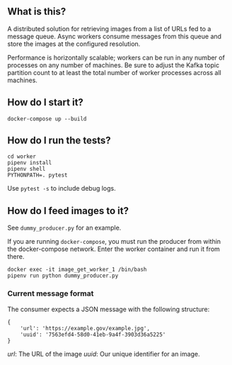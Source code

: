 ## What is this?

A distributed solution for retrieving images from a list of URLs fed to a 
message queue. Async workers consume messages from this queue and 
store the images at the configured resolution.

Performance is horizontally scalable; workers can be run in any number of 
processes on any number of machines. Be sure to adjust the Kafka topic partition
count to at least the total number of worker processes across all machines.

## How do I start it?
`docker-compose up --build`

## How do I run the tests?
```
cd worker
pipenv install
pipenv shell
PYTHONPATH=. pytest
```
Use `pytest -s` to include debug logs.

## How do I feed images to it?
See `dummy_producer.py` for an example.

If you are running `docker-compose`, you must run the producer from within 
the docker-compose network. Enter the worker container and run it from
there.
```
docker exec -it image_get_worker_1 /bin/bash
pipenv run python dummy_producer.py
```

### Current message format
The consumer expects a JSON message with the following structure:
```
{
    'url': 'https://example.gov/example.jpg',
    'uuid': '7563efd4-58d0-41eb-9a4f-3903d36a5225'
}
```

*url*: The URL of the image
*uuid*: Our unique identifier for an image.
